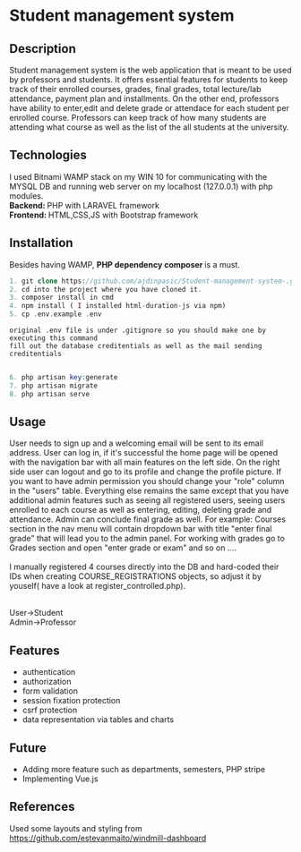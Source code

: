 # Student management system

## Description

Student management system is the web application that is meant to be used by professors and students. It offers essential features for students to keep track of their enrolled courses, grades, final grades, total lecture/lab attendance, payment plan and installments. On the other end, professors have ability to enter,edit and delete grade or attendace for each student per enrolled course. Professors can keep track of how many students are attending what course as well as the list of the all students at the university.

## Technologies

I used Bitnami WAMP stack on my WIN 10 for communicating with the MYSQL DB and running web server on my localhost (127.0.0.1) with php modules. <br>
<b> Backend: </b> PHP with LARAVEL framework <br>
<b> Frontend: </b> HTML,CSS,JS with Bootstrap framework

## Installation

Besides having WAMP, <b> PHP dependency composer </b> is a must.

````php
1. git clone https://github.com/ajdinpasic/Student-management-system-.git
2. cd into the project where you have cloned it.
3. composer install in cmd
4. npm install ( I installed html-duration-js via npm)
5. cp .env.example .env
````
    original .env file is under .gitignore so you should make one by executing this command
    fill out the database creditentials as well as the mail sending creditentials
    
````php

6. php artisan key:generate
7. php artisan migrate
8. php artisan serve

````

## Usage

User needs to sign up and a welcoming email will be sent to its email address. User can log in, if it's successful the home page will be opened with the navigation bar with all main features on the left side. On the right side user can logout and go to its profile and change the profile picture. If you want to have admin permission you should change your "role" column in the "users" table. Everything else remains the same except that you have additional admin features such as seeing all registered users, seeing users enrolled to each course as well as entering, editing, deleting grade and attendance. Admin can conclude final grade as well. For example: Courses section in the nav menu will contain dropdown bar with title "enter final grade" that will lead you to the admin panel. For working with grades go to Grades section and open "enter grade or exam" and so on .... <br> <br>
I manually registered 4 courses directly into the DB and hard-coded their IDs when creating COURSE_REGISTRATIONS objects, so adjust it by youself( have a look at register_controlled.php). <br> <br>

User->Student <br>
Admin->Professor

## Features

- authentication
- authorization
- form validation
- session fixation protection
- csrf protection
- data representation via tables and charts

## Future

- Adding more feature such as departments, semesters, PHP stripe
- Implementing Vue.js

## References 

Used some layouts and styling from https://github.com/estevanmaito/windmill-dashboard

